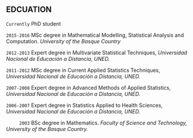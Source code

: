 ## EDCUATION

`Currently`
PhD student

`2015-2016`
MSc degree in Mathematical Modelling, Statistical Analysis and Computation. *University of the Basque Country*

`2012-2013`
Expert degree in Multivariate Statistical Techniques, *Universidad Nacional de Educación a Distancia, UNED.*

`2011-2012`
MSc degree in Current Applied Statistics Techniques, *Universidad Nacional de Educación a Distancia, UNED.*

`2007-2008`
Expert degree in Advanced Methods of Applied Statistics, *Universidad Nacional de Educación a Distancia, UNED.*

`2006-2007`
Expert degree in Statistics Applied to Health Sciences, *Universidad Nacional de Educación a Distancia, UNED.*

`     2003`
BSc degree in Mathematics. *Faculty of Science and Technology, University of the Basque Country.*
